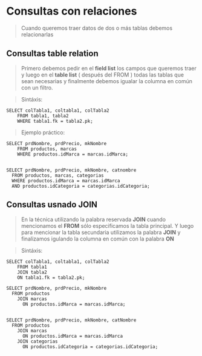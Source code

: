 # Consultas con relaciones

> Cuando queremos traer datos de dos o más tablas
> debemos relacionarlas

## Consultas **table relation**

> Primero debemos pedir en el **field list**
> los campos que queremos traer y luego
> en el **table list**
> ( después del FROM ) todas las tablas que 
> sean necesarias
> y finalmente debemos igualar la columna en común
> con un filtro.


> Sintáxis: 

    SELECT colTabla1, coltabla1, colTabla2    
        FROM tabla1, tabla2  
        WHERE tabla1.fk = tabla2.pk;

> Ejemplo práctico: 

    SELECT prdNombre, prdPrecio, mkNombre  
        FROM productos, marcas  
        WHERE productos.idMarca = marcas.idMarca;  


    SELECT prdNombre, prdPrecio, mkNombre, catnombre    
      FROM productos, marcas, categorias    
      WHERE productos.idMarca = marcas.idMarca    
      AND productos.idCategoria = categorias.idCategoria;    
 

## Consultas usnado **JOIN**

> En la técnica utilizando la palabra reservada **JOIN**
> cuando mencionamos el **FROM** sólo especificamos la 
> tabla principal.
> Y luego para mencionar la tabla secundaria utilizamos 
> la palabra **JOIN** 
> y finalizamos igulando la columna en común con la palabra
> **ON**

> Sintáxis:

    SELECT colTabla1, coltabla1, colTabla2    
        FROM tabla1  
        JOIN tabla2  
        ON tabla1.fk = tabla2.pk;  

    SELECT prdNombre, prdPrecio, mkNombre  
      FROM productos  
        JOIN marcas  
          ON productos.idMarca = marcas.idMarca;


    SELECT prdNombre, prdPrecio, mkNombre, catNombre  
      FROM productos  
        JOIN marcas  
          ON productos.idMarca = marcas.idMarca  
        JOIN categorias    
          ON productos.idCategoria = categorias.idCategoria;







